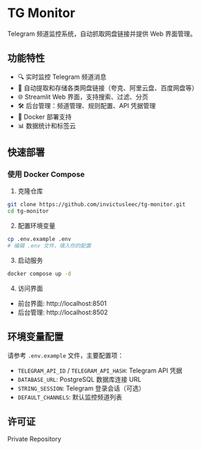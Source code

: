# TG Monitor

Telegram 频道监控系统，自动抓取网盘链接并提供 Web 界面管理。

## 功能特性

- 🔍 实时监控 Telegram 频道消息
- 💾 自动提取和存储各类网盘链接（夸克、阿里云盘、百度网盘等）
- 🌐 Streamlit Web 界面，支持搜索、过滤、分页
- 🛠️ 后台管理：频道管理、规则配置、API 凭据管理
- 🐋 Docker 部署支持
- 📊 数据统计和标签云

## 快速部署

### 使用 Docker Compose

1. 克隆仓库
```bash
git clone https://github.com/invictusleec/tg-monitor.git
cd tg-monitor
```

2. 配置环境变量
```bash
cp .env.example .env
# 编辑 .env 文件，填入你的配置
```

3. 启动服务
```bash
docker compose up -d
```

4. 访问界面
- 前台界面: http://localhost:8501
- 后台管理: http://localhost:8502

## 环境变量配置

请参考 `.env.example` 文件，主要配置项：

- `TELEGRAM_API_ID` / `TELEGRAM_API_HASH`: Telegram API 凭据
- `DATABASE_URL`: PostgreSQL 数据库连接 URL
- `STRING_SESSION`: Telegram 登录会话（可选）
- `DEFAULT_CHANNELS`: 默认监控频道列表


## 许可证

Private Repository
